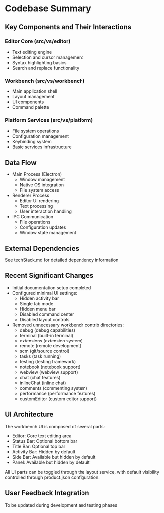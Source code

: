 # Codebase Summary

## Key Components and Their Interactions
### Editor Core (src/vs/editor)
- Text editing engine
- Selection and cursor management
- Syntax highlighting basics
- Search and replace functionality

### Workbench (src/vs/workbench)
- Main application shell
- Layout management
- UI components
- Command palette

### Platform Services (src/vs/platform)
- File system operations
- Configuration management
- Keybinding system
- Basic services infrastructure

## Data Flow
- Main Process (Electron)
  - Window management
  - Native OS integration
  - File system access
- Renderer Process
  - Editor UI rendering
  - Text processing
  - User interaction handling
- IPC Communication
  - File operations
  - Configuration updates
  - Window state management

## External Dependencies
See techStack.md for detailed dependency information

## Recent Significant Changes
- Initial documentation setup completed
- Configured minimal UI settings:
  - Hidden activity bar
  - Single tab mode
  - Hidden menu bar
  - Disabled command center
  - Disabled layout controls
- Removed unnecessary workbench contrib directories:
  - debug (debug capabilities)
  - terminal (built-in terminal)
  - extensions (extension system)
  - remote (remote development)
  - scm (git/source control)
  - tasks (task running)
  - testing (testing framework)
  - notebook (notebook support)
  - webview (webview support)
  - chat (chat features)
  - inlineChat (inline chat)
  - comments (commenting system)
  - performance (performance features)
  - customEditor (custom editor support)

## UI Architecture
The workbench UI is composed of several parts:
- Editor: Core text editing area
- Status Bar: Optional bottom bar
- Title Bar: Optional top bar
- Activity Bar: Hidden by default
- Side Bar: Available but hidden by default
- Panel: Available but hidden by default

All UI parts can be toggled through the layout service, with default visibility controlled through product.json configuration.

## User Feedback Integration
To be updated during development and testing phases
